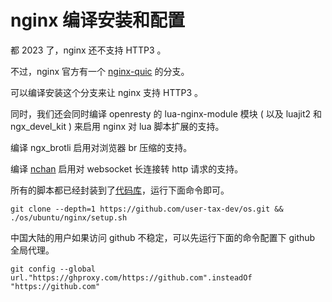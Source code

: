 # nginx 编译安装和配置

都 2023 了，nginx 还不支持 HTTP3 。

不过，nginx 官方有一个 [nginx-quic](https://quic.nginx.org) 的分支。

可以编译安装这个分支来让 nginx 支持 HTTP3 。

同时，我们还会同时编译 openresty 的 lua-nginx-module 模块 ( 以及 luajit2 和 ngx_devel_kit ) 来启用 nginx 对 lua 脚本扩展的支持。

编译 ngx_brotli 启用对浏览器 br 压缩的支持。

编译 [nchan](https://github.com/slact/nchan) 启用对 websocket 长连接转 http 请求的支持。

所有的脚本都已经封装到了[代码库](https://github.com/user-tax-dev/os)，运行下面命令即可。

```
git clone --depth=1 https://github.com/user-tax-dev/os.git && ./os/ubuntu/nginx/setup.sh
```

中国大陆的用户如果访问 github 不稳定，可以先运行下面的命令配置下 github 全局代理。

```
git config --global url."https://ghproxy.com/https://github.com".insteadOf "https://github.com"
```

